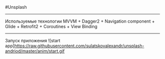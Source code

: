 #Unsplash
___
Используемые технологии MVVM + Dagger2 + Navigation component + Glide + Retrofit2 + Coroutines + View Binding
___

Запуск приложения
![start app]https://raw.githubusercontent.com/sulatskovalexandr/unsplash-andriod/master/anim/start.gif
